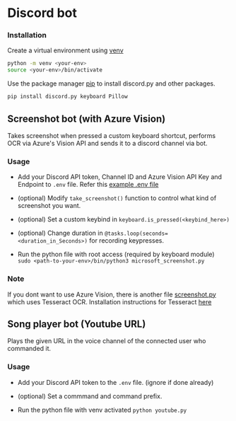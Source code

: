 # Discord bot

### Installation

Create a virtual environment using [venv](https://virtualenv.pypa.io/en/latest/#:~:text=virtualenv%20is%20a%20tool%20to,library%20under%20the%20venv%20module.)

```bash
python -m venv <your-env>
source <your-env>/bin/activate
```

Use the package manager [pip](https://pip.pypa.io/en/stable/) to install discord.py and other packages.

```bash
pip install discord.py keyboard Pillow
```

## Screenshot bot (with Azure Vision)
Takes screenshot when pressed a custom keyboard shortcut, performs OCR via Azure's Vision API and sends it to a discord channel via bot.

### Usage

- Add your Discord API token, Channel ID and Azure Vision API Key and Endpoint to `.env` file. Refer this [example .env file](./.env.example)

- (optional) Modify `take_screenshot()` function to control what kind of screenshot you want.

- (optional) Set a custom keybind in `keyboard.is_pressed(<keybind_here>)`

- (optional) Change duration in `@tasks.loop(seconds=<duration_in_Seconds>)` for recording keypresses.

- Run the python file with root access (required by keyboard module) <br>`sudo <path-to-your-env>/bin/python3 microsoft_screenshot.py`

### Note

If you dont want to use Azure Vision, there is another file [screenshot.py](./screenshot.py) which uses Tesseract OCR. Installation instructions for Tesseract [here](https://www.bl.uk/britishlibrary/~/media/bl/global/early%20indian%20printed%20books/training%20resources/installing%20and%20using%20tesseract%20ocr.pdf)

## Song player bot (Youtube URL)
Plays the given URL in the voice channel of the connected user who commanded it.

### Usage

- Add your Discord API token to the `.env` file. (ignore if done already)

- (optional) Set a commmand and command prefix.

- Run the python file with venv activated `python youtube.py`
